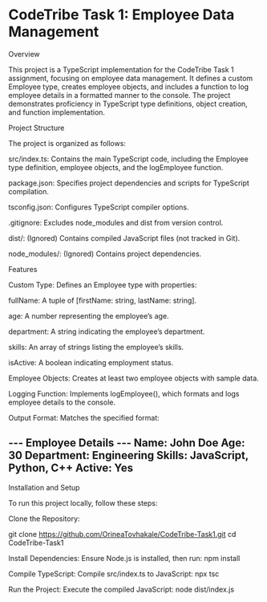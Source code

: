 # CodeTribe Task 1: Employee Data Management

Overview

This project is a TypeScript implementation for the CodeTribe Task 1 assignment, focusing on employee data management. It defines a custom Employee type, creates employee objects, and includes a function to log employee details in a formatted manner to the console. The project demonstrates proficiency in TypeScript type definitions, object creation, and function implementation.

Project Structure

The project is organized as follows:



src/index.ts: Contains the main TypeScript code, including the Employee type definition, employee objects, and the logEmployee function.



package.json: Specifies project dependencies and scripts for TypeScript compilation.



tsconfig.json: Configures TypeScript compiler options.



.gitignore: Excludes node_modules and dist from version control.



dist/: (Ignored) Contains compiled JavaScript files (not tracked in Git).



node_modules/: (Ignored) Contains project dependencies.

Features





Custom Type: Defines an Employee type with properties:





fullName: A tuple of [firstName: string, lastName: string].



age: A number representing the employee’s age.



department: A string indicating the employee’s department.



skills: An array of strings listing the employee’s skills.



isActive: A boolean indicating employment status.



Employee Objects: Creates at least two employee objects with sample data.



Logging Function: Implements logEmployee(), which formats and logs employee details to the console.



Output Format: Matches the specified format:

--- Employee Details ---
Name: John Doe
Age: 30
Department: Engineering
Skills: JavaScript, Python, C++
Active: Yes
------------------------

Installation and Setup

To run this project locally, follow these steps:


Clone the Repository:


git clone https://github.com/OrineaTovhakale/CodeTribe-Task1.git
cd CodeTribe-Task1

Install Dependencies: Ensure Node.js is installed, then run:
npm install


Compile TypeScript: Compile src/index.ts to JavaScript:
npx tsc


Run the Project: Execute the compiled JavaScript:
node dist/index.js


